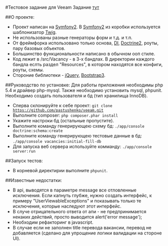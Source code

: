 #Тестовое задание для Veeam
Задание [тут](task.txt)

##О проекте:
* Проект написан на [Symfony2](http://symfony.com/).
В [Symfony2](http://symfony.com/) из коробки используется шаблонизатор [Twig](http://twig.sensiolabs.org/).
* Не использованы разные генераторы форм и т.д. и т.п.
* От фреймфорка использовано только основа, [DI](http://symfony.com/doc/current/components/dependency_injection/introduction.html), [Doctrine2](http://www.doctrine-project.org/), роуты, пару базовых объектов.
* Большинство функциональности написано в обычном ооп стиле.
* Код лежит в /src/Vacancy - в 3-х бандлах. В директории каждого бандла еслть раздел "Resources", в котором находятся все конфиги, роуты, схемы.
* Стороние библиотеки - [jQuery](https://jquery.org/), [Bootstrap3](http://getbootstrap.com/).

##Руководство по установке:
Для работы приложения необходимы php 5.4 и драйвер php-mysql.
Также необходимо установить mysql, phpunit.
Необходимо создать пользователя и бд (тип хранилища InnoDB).
* Сперва склонируйте к себе проект: <code>git clone https://github.com/pastushenko/veeam.git</code>
* Выполните composer: <code>php composer.phar install</code>
* Укажите настроки бд (остальные пропустите).
* Выполните команду генерирующею схему бд: <code>./app/console doctrine:schema:create</code>
* Выполните команду генерирующею тестовые данные в бд: <code>./app/console vacancies:initial-fill-db</code>
* Для запуска веб сервера используйте комманду: <code>./app/console server:run</code>

##Запуск тестов:
* В корневой директирии выполните <code>phpunit</code>.

##Известные недостатки:
* В api, выводятся в параметре message все отловленные исключения.
Если капнуть глубже, нужно создать интерфейс, к примеру "UserViewableExceptions" и показывать только те исключения, которые наследуют этот интерфейс.
* В случе отрицательного ответа от апи - не предпринимается некаких действий, просто выводится alert('error message');
* Необходим рефакторинг в javascript.
* В случае если не заполнен title перевода вакансии, перевод не добавляется (сделано для упрощение логики валидации на стороне UI).
